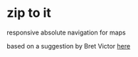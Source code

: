 zip to it
=========

responsive absolute navigation for maps

based on a suggestion by Bret Victor [here](http://worrydream.com/MagicInk/#reducing_interaction)
